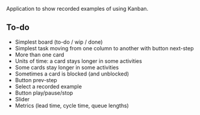 Application to show recorded examples of using Kanban.

To-do
--
- Simplest board (to-do / wip / done)
- Simplest task moving from one column to another with button next-step
- More than one card
- Units of time: a card stays longer in some activities
- Some cards stay longer in some activities
- Sometimes a card is blocked (and unblocked)
- Button prev-step
- Select a recorded example
- Button play/pause/stop
- Slider
- Metrics (lead time, cycle time, queue lengths)
